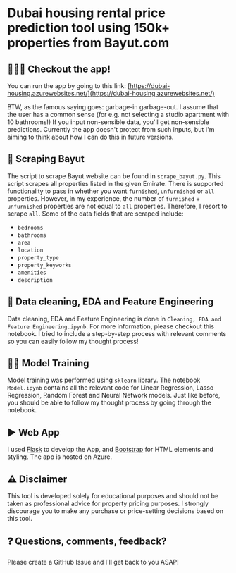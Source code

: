 
# Dubai housing rental price prediction tool using 150k+ properties from Bayut.com

## 🧑🏽‍💻 Checkout the app!
You can run the app by going to this link: [https://dubai-housing.azurewebsites.net/](https://dubai-housing.azurewebsites.net/)

BTW, as the famous saying goes: garbage-in garbage-out. I assume that the user has a common sense (for e.g. not selecting a studio apartment with 10 bathrooms!) If you input non-sensible data, you'll get non-sensible predictions. Currently the app doesn't protect from such inputs, but I'm aiming to think about how I can do this in future versions.

## 🔎 Scraping Bayut
The script to scrape Bayut website can be found in ```scrape_bayut.py```. This script scrapes all properties listed in the given Emirate. There is supported functionality to pass in whether you want ```furnished```, ```unfurnished``` or ```all``` properties. However, in my experience, the number of ```furnished``` + ```unfurnished``` properties are not equal to ```all``` properties. Therefore, I resort to scrape ```all```. Some of the data fields that are scraped include:

- ```bedrooms```
- ```bathrooms```
- ```area```
- ```location```
- ```property_type```
- ```property_keyworks```
- ```amenities```
- ```description```


## 🧹 Data cleaning, EDA and Feature Engineering
Data cleaning, EDA and Feature Engineering is done in ```Cleaning, EDA and Feature Engineering.ipynb```. For more information, please checkout this notebook. I tried to include a step-by-step process with relevant comments so you can easily follow my thought process!

##  🏋🏽 Model Training
Model training was performed using ```sklearn``` library. The notebook ```Model.ipynb``` contains all the relevant code for Linear Regression, Lasso Regression, Random Forest and Neural Network models. Just like before, you should be able to follow my thought process by going through the notebook.

## ▶️ Web App
I used  [Flask](https://flask.palletsprojects.com/) to develop the App, and [Bootstrap](https://getbootstrap.com/) for HTML elements and styling. The app is hosted on Azure.

## ⚠️ Disclaimer
This tool is developed solely for educational purposes and should not be taken as professional advice for property pricing purposes. I strongly discourage you to make any purchase or price-setting decisions based on this tool.



## ❓ Questions, comments, feedback?
Please create a GitHub Issue and I'll get back to you ASAP!
